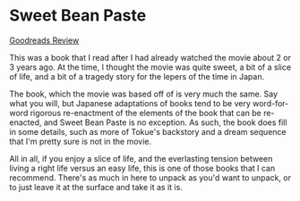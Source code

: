 # Sweet Bean Paste
[Goodreads Review](https://www.goodreads.com/review/show/5999178771)

This was a book that I read after I had already watched the movie about 2 or 3 years ago. At the time, I thought the movie was quite sweet, a bit of a slice of life, and a bit of a tragedy story for the lepers of the time in Japan.

The book, which the movie was based off of is very much the same. Say what you will, but Japanese adaptations of books tend to be very word-for-word rigorous re-enactment of the elements of the book that can be re-enacted, and Sweet Bean Paste is no exception. As such, the book does fill in some details, such as more of Tokue's backstory and a dream sequence that I'm pretty sure is not in the movie.

All in all, if you enjoy a slice of life, and the everlasting tension between living a right life versus an easy life, this is one of those books that I can recommend. There's as much in here to unpack as you'd want to unpack, or to just leave it at the surface and take it as it is.